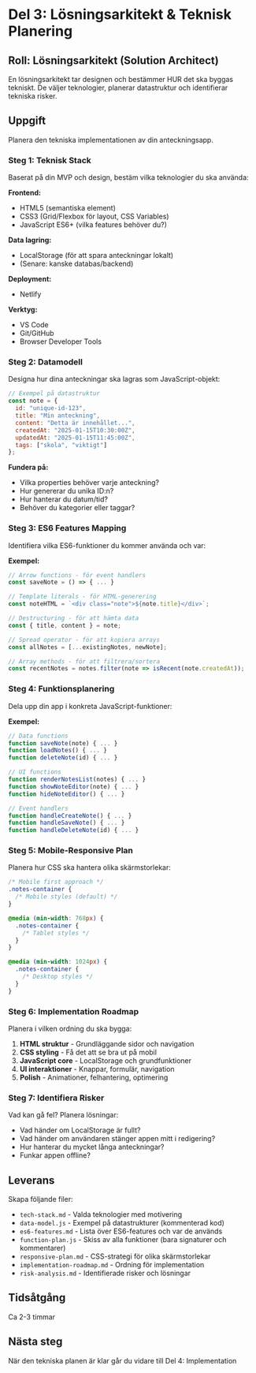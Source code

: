 # Del 3: Lösningsarkitekt & Teknisk Planering

## Roll: Lösningsarkitekt (Solution Architect)
En lösningsarkitekt tar designen och bestämmer HUR det ska byggas tekniskt. De väljer teknologier, planerar datastruktur och identifierar tekniska risker.

## Uppgift
Planera den tekniska implementationen av din anteckningsapp.

### Steg 1: Teknisk Stack
Baserat på din MVP och design, bestäm vilka teknologier du ska använda:

**Frontend:**
- HTML5 (semantiska element)
- CSS3 (Grid/Flexbox för layout, CSS Variables)
- JavaScript ES6+ (vilka features behöver du?)

**Data lagring:**
- LocalStorage (för att spara anteckningar lokalt)
- (Senare: kanske databas/backend)

**Deployment:**
- Netlify 

**Verktyg:**
- VS Code
- Git/GitHub
- Browser Developer Tools

### Steg 2: Datamodell
Designa hur dina anteckningar ska lagras som JavaScript-objekt:

```javascript
// Exempel på datastruktur
const note = {
  id: "unique-id-123",
  title: "Min anteckning",
  content: "Detta är innehållet...",
  createdAt: "2025-01-15T10:30:00Z",
  updatedAt: "2025-01-15T11:45:00Z",
  tags: ["skola", "viktigt"]
};
```

**Fundera på:**
- Vilka properties behöver varje anteckning?
- Hur genererar du unika ID:n?
- Hur hanterar du datum/tid?
- Behöver du kategorier eller taggar?

### Steg 3: ES6 Features Mapping
Identifiera vilka ES6-funktioner du kommer använda och var:

**Exempel:**
```javascript
// Arrow functions - för event handlers
const saveNote = () => { ... }

// Template literals - för HTML-generering
const noteHTML = `<div class="note">${note.title}</div>`;

// Destructuring - för att hämta data
const { title, content } = note;

// Spread operator - för att kopiera arrays
const allNotes = [...existingNotes, newNote];

// Array methods - för att filtrera/sortera
const recentNotes = notes.filter(note => isRecent(note.createdAt));
```

### Steg 4: Funktionsplanering
Dela upp din app i konkreta JavaScript-funktioner:

**Exempel:**
```javascript
// Data functions
function saveNote(note) { ... }
function loadNotes() { ... }
function deleteNote(id) { ... }

// UI functions  
function renderNotesList(notes) { ... }
function showNoteEditor(note) { ... }
function hideNoteEditor() { ... }

// Event handlers
function handleCreateNote() { ... }
function handleSaveNote() { ... }
function handleDeleteNote(id) { ... }
```

### Steg 5: Mobile-Responsive Plan
Planera hur CSS ska hantera olika skärmstorlekar:

```css
/* Mobile first approach */
.notes-container {
  /* Mobile styles (default) */
}

@media (min-width: 768px) {
  .notes-container {
    /* Tablet styles */
  }
}

@media (min-width: 1024px) {
  .notes-container {
    /* Desktop styles */
  }
}
```

### Steg 6: Implementation Roadmap
Planera i vilken ordning du ska bygga:

1. **HTML struktur** - Grundläggande sidor och navigation
2. **CSS styling** - Få det att se bra ut på mobil
3. **JavaScript core** - LocalStorage och grundfunktioner
4. **UI interaktioner** - Knappar, formulär, navigation
5. **Polish** - Animationer, felhantering, optimering

### Steg 7: Identifiera Risker
Vad kan gå fel? Planera lösningar:
- Vad händer om LocalStorage är fullt?
- Vad händer om användaren stänger appen mitt i redigering?
- Hur hanterar du mycket långa anteckningar?
- Funkar appen offline?

## Leverans
Skapa följande filer:
- `tech-stack.md` - Valda teknologier med motivering
- `data-model.js` - Exempel på datastrukturer (kommenterad kod)
- `es6-features.md` - Lista över ES6-features och var de används
- `function-plan.js` - Skiss av alla funktioner (bara signaturer och kommentarer)
- `responsive-plan.md` - CSS-strategi för olika skärmstorlekar  
- `implementation-roadmap.md` - Ordning för implementation
- `risk-analysis.md` - Identifierade risker och lösningar

## Tidsåtgång
Ca 2-3 timmar

## Nästa steg
När den tekniska planen är klar går du vidare till Del 4: Implementation
